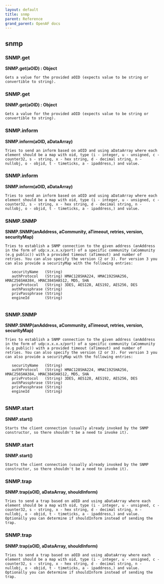 ```yaml
---
layout: default
title: snmp
parent: Reference
grand_parent: OpenAF docs
---
```



## snmp

### SNMP.get

__SNMP.get(aOID) : Object__

````
Gets a value for the provided aOID (expects value to be string or convertible to string).
````
### SNMP.get

__SNMP.get(aOID) : Object__

````
Gets a value for the provided aOID (expects value to be string or convertible to string).
````
### SNMP.inform

__SNMP.inform(aOID, aDataArray)__

````
Tries to send an inform based on aOID and using aDataArray where each element should be a map with oid, type (i - integer, u - unsigned, c - counter32, s - string, x - hex string, d - decimal string, n - nullobj, o - objid, t - timeticks, a - ipaddress,) and value.
````
### SNMP.inform

__SNMP.inform(aOID, aDataArray)__

````
Tries to send an inform based on aOID and using aDataArray where each element should be a map with oid, type (i - integer, u - unsigned, c - counter32, s - string, x - hex string, d - decimal string, n - nullobj, o - objid, t - timeticks, a - ipaddress,) and value.
````
### SNMP.SNMP

__SNMP.SNMP(anAddress, aCommunity, aTimeout, retries, version, securityMap)__

````
Tries to establish a SNMP connection to the given address (anAddress in the form of udp:x.x.x.x/port) of a specific community (aCommunity (e.g public)) with a provided timeout (aTimeout) and number of retries. You can also specify the version (2 or 3). For version 3 you can also provide a securityMap with the following entries:

   securityName   (String)
   authProtocol   (String) HMAC128SHA224, HMAC192SHA256, HMAC256SHA384, HMAC384SHA512, MD5, SHA
   privProtocol   (String) 3DES, AES128, AES192, AES256, DES
   authPassphrase (String)
   privPassphrase (String)
   engineId       (String)


````
### SNMP.SNMP

__SNMP.SNMP(anAddress, aCommunity, aTimeout, retries, version, securityMap)__

````
Tries to establish a SNMP connection to the given address (anAddress in the form of udp:x.x.x.x/port) of a specific community (aCommunity (e.g public)) with a provided timeout (aTimeout) and number of retries. You can also specify the version (2 or 3). For version 3 you can also provide a securityMap with the following entries:

   securityName   (String)
   authProtocol   (String) HMAC128SHA224, HMAC192SHA256, HMAC256SHA384, HMAC384SHA512, MD5, SHA
   privProtocol   (String) 3DES, AES128, AES192, AES256, DES
   authPassphrase (String)
   privPassphrase (String)
   engineId       (String)


````
### SNMP.start

__SNMP.start()__

````
Starts the client connection (usually already invoked by the SNMP constructor, so there shouldn't be a need to invoke it).
````
### SNMP.start

__SNMP.start()__

````
Starts the client connection (usually already invoked by the SNMP constructor, so there shouldn't be a need to invoke it).
````
### SNMP.trap

__SNMP.trap(aOID, aDataArray, shouldInform)__

````
Tries to send a trap based on aOID and using aDataArray where each element should be a map with oid, type (i - integer, u - unsigned, c - counter32, s - string, x - hex string, d - decimal string, n - nullobj, o - objid, t - timeticks, a - ipaddress,) and value. Optionally you can determine if shouldInform instead of sending the trap.
````
### SNMP.trap

__SNMP.trap(aOID, aDataArray, shouldInform)__

````
Tries to send a trap based on aOID and using aDataArray where each element should be a map with oid, type (i - integer, u - unsigned, c - counter32, s - string, x - hex string, d - decimal string, n - nullobj, o - objid, t - timeticks, a - ipaddress,) and value. Optionally you can determine if shouldInform instead of sending the trap.
````
